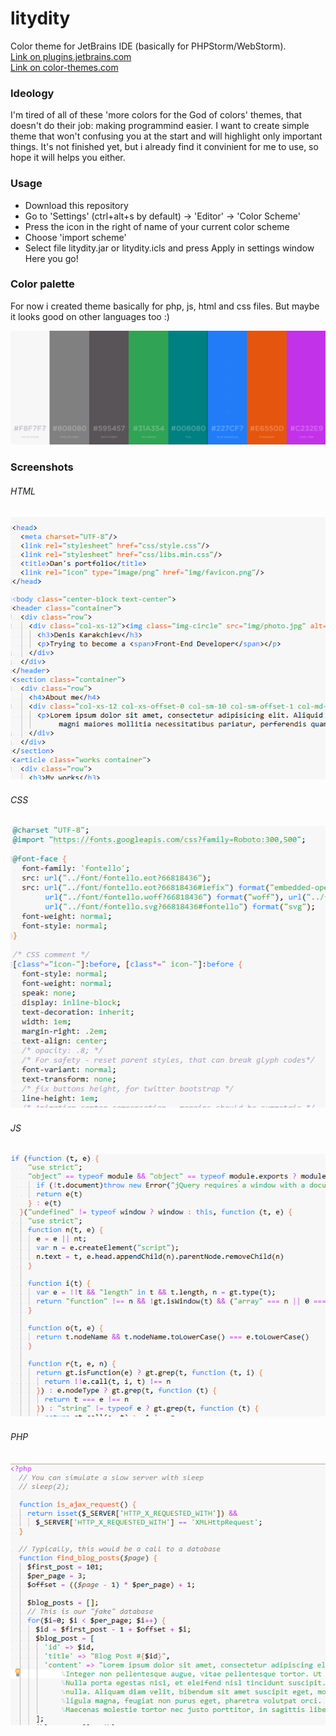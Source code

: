 # litydity
Color theme for JetBrains IDE (basically for PHPStorm/WebStorm).    
[Link on plugins.jetbrains.com](https://plugins.jetbrains.com/plugin/12117-smooth-minimal-color-scheme)     
[Link on color-themes.com](http://color-themes.com/?view=theme&id=5c8f7cc644b9d11a00b8dbf4)

### Ideology

I'm tired of all of these 'more colors for the God of colors' themes, that doesn't do their job: making programmind easier. 
I want to create simple theme that won't confusing you at the start and will highlight only important things. 
It's not finished yet, but i already find it convinient for me to use, so hope it will helps you either.

### Usage
- Download this repository    
- Go to 'Settings' (ctrl+alt+s by default) -> 'Editor' -> 'Color Scheme'  
- Press the icon in the right of name of your current color scheme    
- Choose 'import scheme'  
- Select file litydity.jar or litydity.icls and press Apply in settings window   
Here you go!    


### Color palette

For now i created theme basically for php, js, html and css files. But maybe it looks good on other languages too :)  

![Alt text](https://github.com/DenisKarakchiev/-Smooth_Minimal-/blob/master/screenshots/Color_palette.png?raw=true)

### Screenshots

###### HTML

![Alt text](https://github.com/DenisKarakchiev/-Smooth_Minimal-/blob/master/screenshots/screen_html.png?raw=true)
-
###### CSS

![Alt text](https://github.com/DenisKarakchiev/-Smooth_Minimal-/blob/master/screenshots/screen_css.png?raw=true)
-

###### JS

![Alt text](https://github.com/DenisKarakchiev/-Smooth_Minimal-/blob/master/screenshots/screen_js.png?raw=true)
-

###### PHP

![Alt text](https://github.com/DenisKarakchiev/-Smooth_Minimal-/blob/master/screenshots/screen_php.png?raw=true)
-

